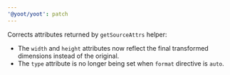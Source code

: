 ```yaml
---
'@yoot/yoot': patch
---
```


Corrects attributes returned by `getSourceAttrs` helper:

- The `width` and `height` attributes now reflect the final transformed dimensions instead of the original.
- The `type` attribute is no longer being set when `format` directive is `auto`.
